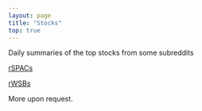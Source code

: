 ```yaml
---
layout: page 
title: "Stocks"
top: true
---
```


Daily summaries of the top stocks from some subreddits

[rSPACs](./spacs)

[rWSBs](./WSB)

More upon request.
